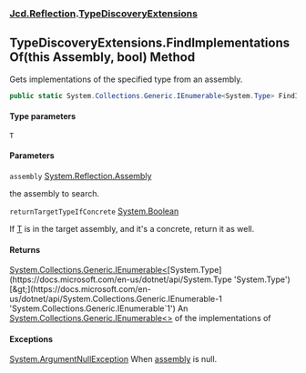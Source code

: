 ### [Jcd.Reflection](Jcd.Reflection.md 'Jcd.Reflection').[TypeDiscoveryExtensions](TypeDiscoveryExtensions.md 'Jcd.Reflection.TypeDiscoveryExtensions')

## TypeDiscoveryExtensions.FindImplementationsOf<T>(this Assembly, bool) Method

Gets implementations of the specified type from an assembly.

```csharp
public static System.Collections.Generic.IEnumerable<System.Type> FindImplementationsOf<T>(this System.Reflection.Assembly assembly, bool returnTargetTypeIfConcrete=false);
```

#### Type parameters

<a name='Jcd.Reflection.TypeDiscoveryExtensions.FindImplementationsOf_T_(thisSystem.Reflection.Assembly,bool).T'></a>

`T`

#### Parameters

<a name='Jcd.Reflection.TypeDiscoveryExtensions.FindImplementationsOf_T_(thisSystem.Reflection.Assembly,bool).assembly'></a>

`assembly` [System.Reflection.Assembly](https://docs.microsoft.com/en-us/dotnet/api/System.Reflection.Assembly 'System.Reflection.Assembly')

the assembly to search.

<a name='Jcd.Reflection.TypeDiscoveryExtensions.FindImplementationsOf_T_(thisSystem.Reflection.Assembly,bool).returnTargetTypeIfConcrete'></a>

`returnTargetTypeIfConcrete` [System.Boolean](https://docs.microsoft.com/en-us/dotnet/api/System.Boolean 'System.Boolean')

If [T](TypeDiscoveryExtensions.FindImplementationsOf.GgFq2UvQrazCNpjRncEQ9Q.md#Jcd.Reflection.TypeDiscoveryExtensions.FindImplementationsOf_T_(thisSystem.Reflection.Assembly,bool).T 'Jcd.Reflection.TypeDiscoveryExtensions.FindImplementationsOf<T>(this System.Reflection.Assembly, bool).T')
is in the target assembly, and it's a concrete,
return it as well.

#### Returns

[System.Collections.Generic.IEnumerable&lt;](https://docs.microsoft.com/en-us/dotnet/api/System.Collections.Generic.IEnumerable-1 'System.Collections.Generic.IEnumerable`1')[System.Type](https://docs.microsoft.com/en-us/dotnet/api/System.Type 'System.Type')[&gt;](https://docs.microsoft.com/en-us/dotnet/api/System.Collections.Generic.IEnumerable-1 'System.Collections.Generic.IEnumerable`1')
An [System.Collections.Generic.IEnumerable&lt;&gt;](https://docs.microsoft.com/en-us/dotnet/api/System.Collections.Generic.IEnumerable-1 'System.Collections.Generic.IEnumerable`1')
of the implementations of
<typeparam name="T"></typeparam>

#### Exceptions

[System.ArgumentNullException](https://docs.microsoft.com/en-us/dotnet/api/System.ArgumentNullException 'System.ArgumentNullException')
When [assembly](TypeDiscoveryExtensions.FindImplementationsOf.GgFq2UvQrazCNpjRncEQ9Q.md#Jcd.Reflection.TypeDiscoveryExtensions.FindImplementationsOf_T_(thisSystem.Reflection.Assembly,bool).assembly 'Jcd.Reflection.TypeDiscoveryExtensions.FindImplementationsOf<T>(this System.Reflection.Assembly, bool).assembly')
is null.